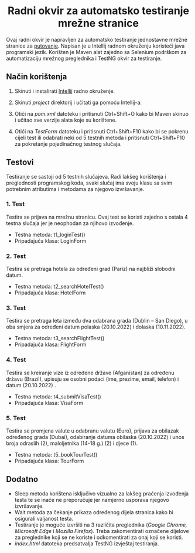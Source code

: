 # <h1 align="center">Radni okvir za automatsko testiranje mrežne stranice</h1>
Ovaj radni okvir je napravljen za automatsko testiranje jednostavne mrežne stranice za [putovanje](https://www.phptravels.net/). Napisan je u Intellij radnom okruženju koristeći java programski jezik. Korišten je Maven alat zajedno sa Selenium podrškom za automatizaciju mrežnog preglednika i TestNG okvir za testiranje. 

## Način korištenja 

1. Skinuti i instalirati [Intellij](https://www.jetbrains.com/idea/download/#section=windows) radno okruženje.

2. Skinuti *project* direktorij i učitati ga pomoću Intellij-a.

3. Otići na *pom.xml* datoteku i pritisnuti Ctrl+Shift+O kako bi Maven skinuo i učitao sve verzije alata koje su korištene.

4. Otići na *TestForm* datoteku i pritisnuti Ctrl+Shift+F10 kako bi se pokrenu cijeli test ili odabrati neki od 5 testnih metoda i pritisnuti Ctrl+Shift+F10 za pokretanje pojedinačnog testnog slučaja.

## Testovi
Testiranje se sastoji od 5 testnih slučajeva. Radi lakšeg korištenja i preglednosti programskog koda, svaki slučaj ima svoju klasu sa svim potrebnim atributima i metodama za  njegovo izvršavanje. 

### 1. Test
Testira se prijava na mrežnu stranicu. Ovaj test se koristi zajedno s ostala 4 testna slučaja jer je neophodan za njihovo izvođenje.
- Testna metoda: t1_loginTest()
- Pripadajuća klasa: LoginForm

### 2. Test
Testira se pretraga hotela za određeni grad (Pariz) na najbliži slobodni datum.
- Testna metoda: t2_searchHotelTest()
- Pripadajuća klasa: HotelForm

### 3. Test 
Testira se pretraga leta između dva odabrana grada (Dublin – San Diego), u oba smjera za određeni datum polaska (20.10.2022) i dolaska (10.11.2022).
- Testna metoda: t3_searchFlightTest()
- Pripadajuća klasa: FlightForm

### 4. Test 
Testira se kreiranje vize iz određene države (Afganistan) za određenu državu (Brazil), upisuju se osobni podaci (ime, prezime, email, telefon) i datum (20.10.2022) .
- Testna metoda: t4_submitVisaTest()
- Pripadajuća klasa: VisaForm

### 5. Test
Testira se promjena valute u odabranu valutu (Euro), prijava za obilazak određenog grada (Dubai), odabiranje datuma obilaska (20.10.2022) i unos broja odraslih (2), maloljetnika (14-18 g.) (2) i djece (1).
- Testna metoda: t5_bookTourTest()
- Pripadajuća klasa: TourForm


## Dodatno
- Sleep metoda korištena isključivo vizualno za lakšeg praćenja izvođenja testa te se inače ne preporučuje jer namjerno usporava njegovo izvršavanje.
- Wait metoda za čekanje prikaza određenog dijela stranica kako bi osigurali valjanost testa.
- Testiranje je moguće izvršiti na 3 različita preglednika (*Google Chrome, Microsoft Edge* i *Mozilla Firefox*). Treba zakomentirati označene dijelove za preglednike koji se ne koriste i odkomentirati za onaj koji se koristi.
- *index.html* datoteka predsatvalja TestNG izvještaj testiranja.
